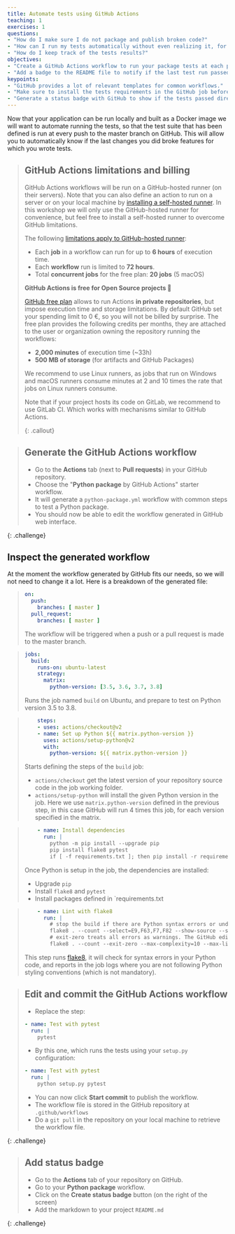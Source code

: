 ```yaml
---
title: Automate tests using GitHub Actions
teaching: 1
exercises: 1
questions:
- "How do I make sure I do not package and publish broken code?"
- "How can I run my tests automatically without even realizing it, for free, on someone else machine?"
- "How do I keep track of the tests results?"
objectives:
- "Create a GitHub Actions workflow to run your package tests at each push to the master branch."
- "Add a badge to the README file to notify if the last test run passed."
keypoints:
- "GitHub provides a lot of relevant templates for common workflows."
- "Make sure to install the tests requirements in the GitHub job before running the tests."
- "Generate a status badge with GitHub to show if the tests passed directly in your README."
---
```


Now that your application can be run locally and built as a Docker image we will want to automate running the tests, so that the test suite that has been defined is run at every push to the master branch on GitHub. This will allow you to automatically know if the last changes you did broke features for which you wrote tests.

> ## GitHub Actions limitations and billing
>
> GitHub Actions workflows will be run on a GitHub-hosted runner (on their servers). Note that you can also define an action to run on a server or on your local machine by [installing a self-hosted runner](https://help.github.com/en/actions/hosting-your-own-runners/about-self-hosted-runners). In this workshop we will only use the GitHub-hosted runner for convenience, but feel free to install a self-hosted runner to overcome GitHub limitations.
>
> The following [limitations apply to GitHub-hosted runner](https://help.github.com/en/actions/getting-started-with-github-actions/about-github-actions#usage-limits):
>
> * Each **job** in a workflow can run for up to **6 hours** of execution time.
> * Each **workflow** run is limited to **72 hours**.
> * Total **concurrent jobs** for the free plan: **20 jobs** (5 macOS)
>
> **GitHub Actions is free for Open Source projects 💸** 
>
> [GitHub free plan](https://help.github.com/en/github/setting-up-and-managing-billing-and-payments-on-github/about-billing-for-github-actions) allows to run Actions **in private repositories**, but impose execution time and storage limitations. By default GitHub set your spending limit to 0 €, so you will not be billed by surprise. The free plan provides the following credits per months, they are attached to the user or organization owning the repository running the workflows:
>
> * **2,000 minutes** of execution time (~33h)
> * **500 MB of storage** (for artifacts and GitHub Packages)
>
> We recommend to use Linux runners, as jobs that run on Windows and macOS runners consume minutes at 2 and 10 times the rate that jobs on Linux runners consume.
>
> Note that if your project hosts its code on GitLab, we recommend to use GitLab CI. Which works with mechanisms similar to GitHub Actions.
>
> {: .callout}


> ## Generate the GitHub Actions workflow
>
> *   Go to the **Actions** tab (next to **Pull requests**) in your GitHub repository.
> *   Choose the "**Python package** by GitHub Actions" starter workflow.
> *   It will generate a `python-package.yml` workflow with common steps to test a Python package.
> *   You should now be able to edit the workflow generated in GitHub web interface.
>
{: .challenge}

## Inspect the generated workflow

At the moment the workflow generated by GitHub fits our needs, so we will not need to change it a lot. Here is a breakdown of the generated file:

> ```yaml
> on:
>   push:
>     branches: [ master ]
>   pull_request:
>     branches: [ master ]
> ```
>
> The workflow will be triggered when a push or a pull request is made to the master branch.

> ```yaml
> jobs:
>   build:
>     runs-on: ubuntu-latest
>     strategy:
>       matrix:
>         python-version: [3.5, 3.6, 3.7, 3.8]
> ```
>
> Runs the job named `build` on Ubuntu, and prepare to test on Python version 3.5 to 3.8.

> ```yaml
>     steps:
>     - uses: actions/checkout@v2
>     - name: Set up Python ${{ matrix.python-version }}
>       uses: actions/setup-python@v2
>       with:
>         python-version: ${{ matrix.python-version }}
> ```
>
> Starts defining the steps of the `build` job:
>
> * `actions/checkout` get the latest version of your repository source code in the job working folder.
> * `actions/setup-python` will install the given Python version in the job. Here we use `matrix.python-version` defined in the previous step, in this case GitHub will run 4 times this job, for each version specified in the matrix.

> ```yaml
>     - name: Install dependencies
>       run: |
>         python -m pip install --upgrade pip
>         pip install flake8 pytest
>         if [ -f requirements.txt ]; then pip install -r requirements.txt; fi
> ```
>
> Once Python is setup in the job, the dependencies are installed:
>
> * Upgrade `pip`
> * Install `flake8` and `pytest`
> * Install packages defined in `requirements.txt

> ```yaml
>     - name: Lint with flake8
>       run: |
>         # stop the build if there are Python syntax errors or undefined names
>         flake8 . --count --select=E9,F63,F7,F82 --show-source --statistics
>         # exit-zero treats all errors as warnings. The GitHub editor is 127 chars wide
>         flake8 . --count --exit-zero --max-complexity=10 --max-line-length=127 --statistics
> ```
>
> This step runs [flake8](https://flake8.pycqa.org/en/latest/), it will check for syntax errors in your Python code, and reports in the job logs where you are not following Python styling conventions (which is not mandatory).

> ## Edit and commit the GitHub Actions workflow
>
> *   Replace the step:
>
> ```yaml
> - name: Test with pytest
>   run: |
>     pytest
> ```
>
> * By this one, which runs the tests using your `setup.py` configuration:
>
> ```yaml
> - name: Test with pytest
>   run: |
>     python setup.py pytest
> ```
>
> * You can now click **Start commit** to publish the workflow.
> * The workflow file is stored in the GitHub repository at `.github/workflows`
> * Do a `git pull` in the repository on your local machine to retrieve the workflow file.
>
{: .challenge}

> ## Add status badge
>
> *   Go to the **Actions** tab of your repository on GitHub.
> *   Go to your **Python package** workflow.
> *   Click on the **Create status badge** button (on the right of the screen)
> *   Add the markdown to your project `README.md`
>
{: .challenge}
